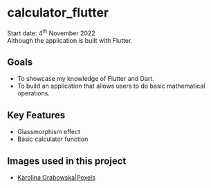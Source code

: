 # calculator_flutter

Start date: 4<sup>th</sup> November 2022<br>
Although the application is built with Flutter. 

## Goals
- To showcase my knowledge of Flutter and Dart.
- To build an application that allows users to do basic mathematical operations.

## Key Features
- Glassmorphism effect
- Basic calculator function

## Images used in this project
- [Karolina Grabowska|Pexels](https://www.pexels.com/photo/appetizing-fresh-and-sweet-strawberries-on-table-4022090/)
